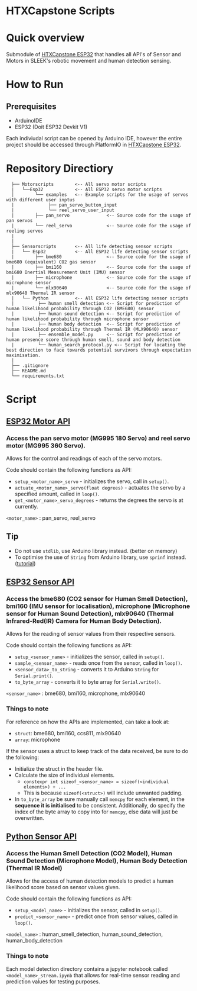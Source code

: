 # HTXCapstone Scripts

# Quick overview
Submodule of [HTXCapstone ESP32](https://github.com/LoJunKai/HTXCapstone_esp32) that handles all API's of Sensor and Motors in SLEEK's robotic movement and human detection sensing. 

# How to Run 

## Prerequisites
- ArduinoIDE
- ESP32 (Doit ESP32 Devkit V1)

Each indiviudal script can be opened by Arduino IDE, however the entire project should be accessed through PlatformIO in [HTXCapstone ESP32](https://github.com/LoJunKai/HTXCapstone_esp32). 

# Repository Directiory
```
  ├── Motorscripts        <-- All servo motor scripts
  |   └──Esp32            <-- All ESP32 servo motor scripts
  │        └── examples   <-- Example scripts for the usage of servos with different user inptus
  |             ├── pan_servo_button_input
  |             └── reel_servo_user_input
  |        ├── pan_servo              <-- Source code for the usage of pan servos 
  |        └── reel_servo             <-- Source code for the usage of reeling servos
  |       
  |        
  ├── Sensorscripts       <-- All life detecting sensor scripts
  |   └── Esp32           <-- All ESP32 life detecting sensor scripts
  |        ├── bme680                 <-- Source code for the usage of bme680 (equivalent) CO2 gas sensor
  |        ├── bmi160                 <-- Source code for the usage of bmi680 Inertial Measurement Unit (IMU) sensor
  |        ├── microphone             <-- Source code for the usage of microphone sensor 
  |        └── mlx90640               <-- Source code for the usage of mlx90640 Thermal IR sensor
  |   └── Python          <-- All ESP32 life detecting sensor scripts
  |         ├── human smell detection <-- Script for prediction of human likelihood probability through CO2 (BME680) sensor
  |         ├── human sound detection <-- Script for prediction of human likelihood probability through microphone sensor
  |         ├── human body detection  <-- Script for prediction of human likelihood probability through Thermal IR (MLX90640) sensor
  |         ├── ensemble_model.py     <-- Script for prediction of human presence score through human smell, sound and body detection
  |         └── human_search_protocol.py <-- Script for locating the best direction to face towards potential survivors through expectation maximisation. 
  |
  ├── .gitignore
  ├── README.md
  └── requirements.txt
```

# Script

## [ESP32 Motor API](https://github.com/Cawinchan/HTXCapstone_scripts/tree/main/Motorscripts/Esp32)
### Access the pan servo motor (MG995 180 Servo) and reel servo motor (MG995 360 Servo).

Allows for the control and readings of each of the servo motors.

Code should contain the following functions as API:

* `setup_<motor_name>_servo` - initializes the servo, call in `setup()`.
* `actuate_<motor_name>_servo(float degrees)` - actuates the servo by a specified amount, called in `loop()`.
* `get_<motor_name>_servo_degrees` - returns the degrees the servo is at currently.

`<motor_name>` : pan_servo, reel_servo


## Tip

* Do not use `stdlib`, use Arduino library instead. (better on memory)
* To optimise the use of `String` from Arduino library, use `sprinf` instead. ([tutorial](https://cpp4arduino.com/2020/02/07/how-to-format-strings-without-the-string-class.html)) 

## [ESP32 Sensor API](https://github.com/Cawinchan/HTXCapstone_scripts/tree/main/Sensorscripts/Esp32)
### Access the bme680 (CO2 sensor for Human Smell Detection), bmi160 (IMU sensor for localisation), microphone (Microphone sensor for Human Sound Detection), mlx90640 (Thermal Infrared-Red(IR) Camera for Human Body Detection). 

Allows for the reading of sensor values from their respective sensors. 

Code should contain the following functions as API:

* `setup_<sensor_name>` - initializes the sensor, called in `setup()`.
* `sample_<sensor_name>` - reads once from the sensor, called in `loop()`.
* `<sensor_data>_to_string` - converts it to Arduino `String` for `Serial.print()`.
* `to_byte_array` - converts it to byte array for `Serial.write()`.

`<sensor_name>` : bme680, bmi160, microphone, mlx90640


### Things to note
For reference on how the APIs are implemented, can take a look at:

* `struct`: bme680, bmi160, ccs811, mlx90640
* `array`: microphone

If the sensor uses a struct to keep track of the data received, be sure to do the following:
* Initialize the struct in the header file.
* Calculate the size of individual elements.
  * `constexpr int sizeof_<sensor_name> = sizeof(<individual elements>) + ...`
  * This is because `sizeof(<struct>)` will include unwanted padding.
* In `to_byte_array` be sure manually call `memcpy` for each element, in the **sequence it is initialised** to be consistent. Additionally, do specify the index of the byte array to copy into for `memcpy`, else data will just be overwritten.

## [Python Sensor API](https://github.com/Cawinchan/HTXCapstone_scripts/tree/main/Sensorscripts/Python)
### Access the Human Smell Detection (CO2 Model), Human Sound Detection (Microphone Model), Human Body Detection (Thermal IR Model) 

Allows for the access of human detection models to predict a human likelihood score based on sensor values given. 

Code should contain the following functions as API:

* `setup_<model_name>` - initializes the sensor, called in `setup()`.
* `predict_<sensor_name>` - predict once from sensor values, called in `loop()`.

`<model_name>` : human_smell_detection, human_sound_detection, human_body_detection


### Things to note
Each model detection directory contains a jupyter notebook called `<model_name>_stream.ipynb` that allows for real-time sensor reading and prediction values for testing purposes.
